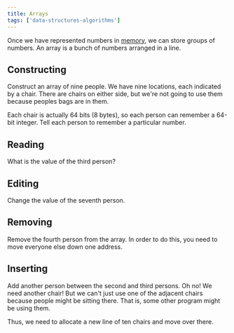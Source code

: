 ```yaml
---
title: Arrays
tags: ['data-structures-algorithms']
---
```

Once we have represented numbers in [memory](/!/bits), we can store groups of
numbers. An array is a bunch of numbers arranged in a line.

## Constructing
Construct an array of nine people. We have nine locations, each
indicated by a chair. There are chairs on either side, but we're
not going to use them because peoples bags are in them.

Each chair is actually 64 bits (8 bytes),
so each person can remember a 64-bit integer. Tell each person
to remember a particular number.

## Reading
What is the value of the third person?

## Editing
Change the value of the seventh person.

## Removing
Remove the fourth person from the array.
In order to do this, you need to move everyone
else down one address.

## Inserting
Add another person between the second and third persons.
Oh no! We need another chair! But we can't just use one of
the adjacent chairs because people might be sitting there.
That is, some other program might be using them.

Thus, we need to allocate a new line of ten chairs and move
over there.
